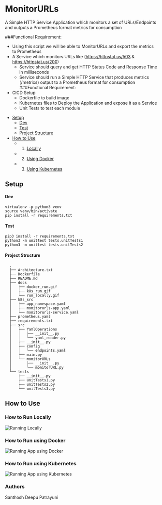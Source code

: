 # MonitorURLs
A Simple HTTP Service Application which monitors a set of URLs/Endpoints and outputs a Prometheus format metrics for consumption

###Functional Requirement:
* Using this script we will be able to MonitorURLs and export the metrics to Prometheus
* A Service which monitors URLs like (https://httpstat.us/503 & https://httpstat.us/200)
  * Service should query and get HTTP Status Code and Response Time in milliseconds
  * Service should run a Simple HTTP Service that produces metrics (/metrics) output to a Prometheus format for consumption
###Functional Requirement:
* CICD Setup
  * Dockerfile to build image
  * Kubernetes files to Deploy the Application and expose it as a Service
  * Unit Tests to test each module


- [Setup](#Setup)
    - [Dev](#Dev)
    - [Test](#Test)
    - [Project Structure](#Project-Structure)
- [How to Use](#how-to-use)
    - 1. [Locally](#Locally)  
    - 2. [Using Docker](#Using-Docker)  
    - 3. [Using Kubernetes](#Using-Kubernetes)


## Setup
#### Dev
```shell
virtualenv -p python3 venv
source venv/bin/activate
pip install -r requirements.txt
```

#### Test
```
pip3 install -r requirements.txt
python3 -m unittest tests.unitTests1
python3 -m unittest tests.unitTests2
```

#### Project Structure
      .
      ├── Architecture.txt
      ├── Dockerfile
      ├── README.md
      ├── docs
      │   ├── docker_run.gif
      │   ├── k8s_run.gif
      │   └── run_locally.gif
      ├── k8s_src
      │   ├── app_namespace.yaml
      │   ├── monitorurls-app.yaml
      │   └── monitorurls-service.yaml
      ├── prometheus.yaml
      ├── requirements.txt
      ├── src
      │   ├── YamlOperations
      │   │   ├── __init__.py
      │   │   └── yaml_reader.py
      │   ├── __init__.py
      │   ├── config
      │   │   └── endpoints.yaml
      │   ├── main.py
      │   └── monitorURLs
      │       ├── __init__.py
      │       └── monitorURL.py
      └── tests
          ├── __init__.py
          ├── unitTests1.py
          ├── unitTests2.py
          └── unitTests3.py

## How to Use
### How to Run Locally
<img src='docs/run_locally.gif' title='Running Locally' width='' alt='Running Locally' />

### How to Run using Docker
<img src='docs/docker_run.gif' title='Running App using Docker' width='' alt='Running App using Docker' />

### How to Run using Kubernetes
<img src='docs/k8s_run.gif' title='Running App using Kubernetes' width='' alt='Running App using Kubernetes' />

### Authors
Santhosh Deepu Patrayuni
